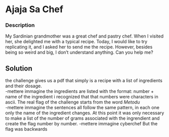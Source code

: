 # Ajaja Sa Chef
### Description
My Sardinian grandmother was a great chef and pastry chef. When I visited her, she delighted me with a typical recipe. Today, I would like to try replicating it, and I asked her to send me the recipe. However, besides being so weird and big, I don’t understand anything. Can you help me?

## Solution 
the challenge gives us a pdf that simply is a recipe with a list of ingredients and their dosage. <br>
-mettere immagine
the ingredients are listed with the format: number + name of the ingredient
i recognized that that numbers were characters in ascii.
The real flag of the challenge starts from the word *Metodu* <br>
-mettere immagine
the sentences all follow the same pattern, in each one only the name of the ingredient changes.
At this point it was only necessary to make a list of the number of grams associated with the ingrendient and create the flag number by number.
-mettere immagine cyberchef
But the flag was backwards
